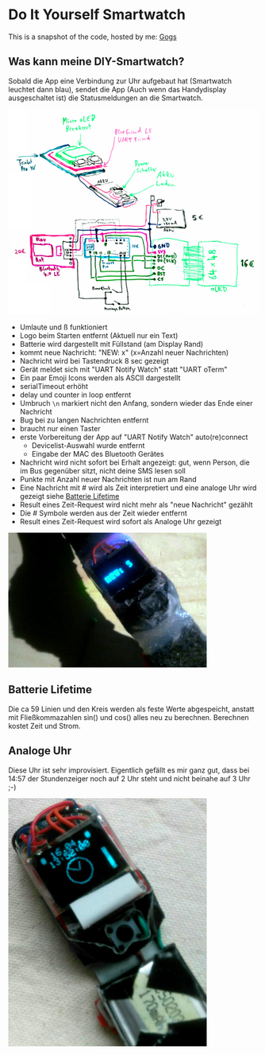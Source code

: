 # Do It Yourself Smartwatch

This is a snapshot of the code, hosted by me: [Gogs](https://dummer.click:8080/unknown/)

## Was kann meine DIY-Smartwatch?

Sobald die App eine Verbindung zur Uhr aufgebaut hat (Smartwatch leuchtet dann blau), sendet die App (Auch wenn das Handydisplay ausgeschaltet ist) die Statusmeldungen an die Smartwatch.

![Schaltplan](img/circuit.png)

 -  Umlaute und ß funktioniert
 -  Logo beim Starten entfernt (Aktuell nur ein Text)
 -  Batterie wird dargestellt mit Füllstand (am Display Rand)
 -  kommt neue Nachricht: "NEW: x" (x=Anzahl neuer Nachrichten)
 -  Nachricht wird bei Tastendruck 8 sec gezeigt
 -  Gerät meldet sich mit "UART Notify Watch" statt "UART oTerm"
 -  Ein paar Emoji Icons werden als ASCII dargestellt
 -  serialTimeout erhöht
 -  delay und counter in loop entfernt
 -  Umbruch `\n` markiert nicht den Anfang, sondern wieder das Ende einer Nachricht
 -  Bug bei zu langen Nachrichten entfernt
 -  braucht nur einen Taster
 -  erste Vorbereitung der App auf "UART Notify Watch" auto(re)connect
     -  Devicelist-Auswahl wurde entfernt
     -  Eingabe der MAC des Bluetooth Gerätes
 -  Nachricht wird nicht sofort bei Erhalt angezeigt: gut, wenn Person, die im Bus gegenüber sitzt, nicht deine SMS lesen soll
 -  Punkte mit Anzahl neuer Nachrichten ist nun am Rand
 -  Eine Nachricht mit # wird als Zeit interpretiert und eine analoge Uhr wird gezeigt siehe [Batterie Lifetime](#batterie-lifetime)
 -  Result eines Zeit-Request wird nicht mehr als "neue Nachricht" gezählt
 -  Die # Symbole werden aus der Zeit wieder entfernt
 -  Result eines Zeit-Request wird sofort als Analoge Uhr gezeigt

![Get new Messages](img/newMessages.jpg)

## Batterie Lifetime

Die ca 59 Linien und den Kreis werden als feste Werte abgespeicht, anstatt mit Fließkommazahlen sin() und cos() alles neu zu berechnen. Berechnen kostet Zeit und Strom.

## Analoge Uhr

Diese Uhr ist sehr improvisiert. Eigentlich gefällt es mir ganz gut, dass bei 14:57 der Stundenzeiger noch auf 2 Uhr steht und nicht beinahe auf 3 Uhr ;-)

![Analoge Uhrzeit](img/analog.jpg)
